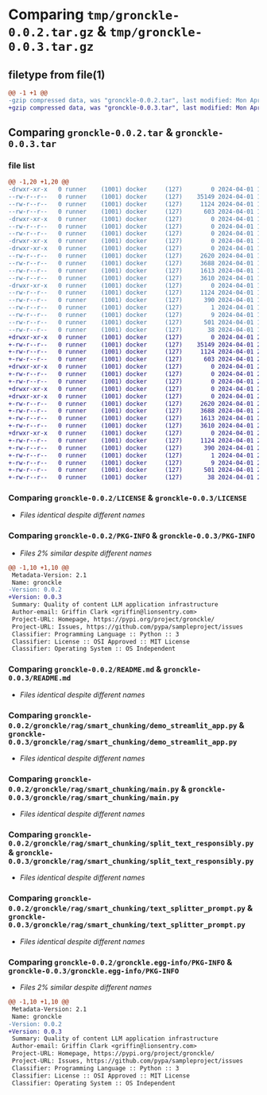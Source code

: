 # Comparing `tmp/gronckle-0.0.2.tar.gz` & `tmp/gronckle-0.0.3.tar.gz`

## filetype from file(1)

```diff
@@ -1 +1 @@
-gzip compressed data, was "gronckle-0.0.2.tar", last modified: Mon Apr  1 19:23:24 2024, max compression
+gzip compressed data, was "gronckle-0.0.3.tar", last modified: Mon Apr  1 22:21:58 2024, max compression
```

## Comparing `gronckle-0.0.2.tar` & `gronckle-0.0.3.tar`

### file list

```diff
@@ -1,20 +1,20 @@
-drwxr-xr-x   0 runner    (1001) docker     (127)        0 2024-04-01 19:23:24.320340 gronckle-0.0.2/
--rw-r--r--   0 runner    (1001) docker     (127)    35149 2024-04-01 19:23:19.000000 gronckle-0.0.2/LICENSE
--rw-r--r--   0 runner    (1001) docker     (127)     1124 2024-04-01 19:23:24.316340 gronckle-0.0.2/PKG-INFO
--rw-r--r--   0 runner    (1001) docker     (127)      603 2024-04-01 19:23:19.000000 gronckle-0.0.2/README.md
-drwxr-xr-x   0 runner    (1001) docker     (127)        0 2024-04-01 19:23:24.316340 gronckle-0.0.2/gronckle/
--rw-r--r--   0 runner    (1001) docker     (127)        0 2024-04-01 19:23:19.000000 gronckle-0.0.2/gronckle/__init__.py
--rw-r--r--   0 runner    (1001) docker     (127)        0 2024-04-01 19:23:19.000000 gronckle-0.0.2/gronckle/main.py
-drwxr-xr-x   0 runner    (1001) docker     (127)        0 2024-04-01 19:23:24.316340 gronckle-0.0.2/gronckle/rag/
-drwxr-xr-x   0 runner    (1001) docker     (127)        0 2024-04-01 19:23:24.316340 gronckle-0.0.2/gronckle/rag/smart_chunking/
--rw-r--r--   0 runner    (1001) docker     (127)     2620 2024-04-01 19:23:19.000000 gronckle-0.0.2/gronckle/rag/smart_chunking/demo_streamlit_app.py
--rw-r--r--   0 runner    (1001) docker     (127)     3688 2024-04-01 19:23:19.000000 gronckle-0.0.2/gronckle/rag/smart_chunking/main.py
--rw-r--r--   0 runner    (1001) docker     (127)     1613 2024-04-01 19:23:19.000000 gronckle-0.0.2/gronckle/rag/smart_chunking/split_text_responsibly.py
--rw-r--r--   0 runner    (1001) docker     (127)     3610 2024-04-01 19:23:19.000000 gronckle-0.0.2/gronckle/rag/smart_chunking/text_splitter_prompt.py
-drwxr-xr-x   0 runner    (1001) docker     (127)        0 2024-04-01 19:23:24.316340 gronckle-0.0.2/gronckle.egg-info/
--rw-r--r--   0 runner    (1001) docker     (127)     1124 2024-04-01 19:23:24.000000 gronckle-0.0.2/gronckle.egg-info/PKG-INFO
--rw-r--r--   0 runner    (1001) docker     (127)      390 2024-04-01 19:23:24.000000 gronckle-0.0.2/gronckle.egg-info/SOURCES.txt
--rw-r--r--   0 runner    (1001) docker     (127)        1 2024-04-01 19:23:24.000000 gronckle-0.0.2/gronckle.egg-info/dependency_links.txt
--rw-r--r--   0 runner    (1001) docker     (127)        9 2024-04-01 19:23:24.000000 gronckle-0.0.2/gronckle.egg-info/top_level.txt
--rw-r--r--   0 runner    (1001) docker     (127)      501 2024-04-01 19:23:19.000000 gronckle-0.0.2/pyproject.toml
--rw-r--r--   0 runner    (1001) docker     (127)       38 2024-04-01 19:23:24.320340 gronckle-0.0.2/setup.cfg
+drwxr-xr-x   0 runner    (1001) docker     (127)        0 2024-04-01 22:21:58.989254 gronckle-0.0.3/
+-rw-r--r--   0 runner    (1001) docker     (127)    35149 2024-04-01 22:21:52.000000 gronckle-0.0.3/LICENSE
+-rw-r--r--   0 runner    (1001) docker     (127)     1124 2024-04-01 22:21:58.989254 gronckle-0.0.3/PKG-INFO
+-rw-r--r--   0 runner    (1001) docker     (127)      603 2024-04-01 22:21:52.000000 gronckle-0.0.3/README.md
+drwxr-xr-x   0 runner    (1001) docker     (127)        0 2024-04-01 22:21:58.989254 gronckle-0.0.3/gronckle/
+-rw-r--r--   0 runner    (1001) docker     (127)        0 2024-04-01 22:21:52.000000 gronckle-0.0.3/gronckle/__init__.py
+-rw-r--r--   0 runner    (1001) docker     (127)        0 2024-04-01 22:21:52.000000 gronckle-0.0.3/gronckle/main.py
+drwxr-xr-x   0 runner    (1001) docker     (127)        0 2024-04-01 22:21:58.989254 gronckle-0.0.3/gronckle/rag/
+drwxr-xr-x   0 runner    (1001) docker     (127)        0 2024-04-01 22:21:58.989254 gronckle-0.0.3/gronckle/rag/smart_chunking/
+-rw-r--r--   0 runner    (1001) docker     (127)     2620 2024-04-01 22:21:52.000000 gronckle-0.0.3/gronckle/rag/smart_chunking/demo_streamlit_app.py
+-rw-r--r--   0 runner    (1001) docker     (127)     3688 2024-04-01 22:21:52.000000 gronckle-0.0.3/gronckle/rag/smart_chunking/main.py
+-rw-r--r--   0 runner    (1001) docker     (127)     1613 2024-04-01 22:21:52.000000 gronckle-0.0.3/gronckle/rag/smart_chunking/split_text_responsibly.py
+-rw-r--r--   0 runner    (1001) docker     (127)     3610 2024-04-01 22:21:52.000000 gronckle-0.0.3/gronckle/rag/smart_chunking/text_splitter_prompt.py
+drwxr-xr-x   0 runner    (1001) docker     (127)        0 2024-04-01 22:21:58.989254 gronckle-0.0.3/gronckle.egg-info/
+-rw-r--r--   0 runner    (1001) docker     (127)     1124 2024-04-01 22:21:58.000000 gronckle-0.0.3/gronckle.egg-info/PKG-INFO
+-rw-r--r--   0 runner    (1001) docker     (127)      390 2024-04-01 22:21:58.000000 gronckle-0.0.3/gronckle.egg-info/SOURCES.txt
+-rw-r--r--   0 runner    (1001) docker     (127)        1 2024-04-01 22:21:58.000000 gronckle-0.0.3/gronckle.egg-info/dependency_links.txt
+-rw-r--r--   0 runner    (1001) docker     (127)        9 2024-04-01 22:21:58.000000 gronckle-0.0.3/gronckle.egg-info/top_level.txt
+-rw-r--r--   0 runner    (1001) docker     (127)      501 2024-04-01 22:21:56.000000 gronckle-0.0.3/pyproject.toml
+-rw-r--r--   0 runner    (1001) docker     (127)       38 2024-04-01 22:21:58.989254 gronckle-0.0.3/setup.cfg
```

### Comparing `gronckle-0.0.2/LICENSE` & `gronckle-0.0.3/LICENSE`

 * *Files identical despite different names*

### Comparing `gronckle-0.0.2/PKG-INFO` & `gronckle-0.0.3/PKG-INFO`

 * *Files 2% similar despite different names*

```diff
@@ -1,10 +1,10 @@
 Metadata-Version: 2.1
 Name: gronckle
-Version: 0.0.2
+Version: 0.0.3
 Summary: Quality of content LLM application infrastructure
 Author-email: Griffin Clark <griffin@lionsentry.com>
 Project-URL: Homepage, https://pypi.org/project/gronckle/
 Project-URL: Issues, https://github.com/pypa/sampleproject/issues
 Classifier: Programming Language :: Python :: 3
 Classifier: License :: OSI Approved :: MIT License
 Classifier: Operating System :: OS Independent
```

### Comparing `gronckle-0.0.2/README.md` & `gronckle-0.0.3/README.md`

 * *Files identical despite different names*

### Comparing `gronckle-0.0.2/gronckle/rag/smart_chunking/demo_streamlit_app.py` & `gronckle-0.0.3/gronckle/rag/smart_chunking/demo_streamlit_app.py`

 * *Files identical despite different names*

### Comparing `gronckle-0.0.2/gronckle/rag/smart_chunking/main.py` & `gronckle-0.0.3/gronckle/rag/smart_chunking/main.py`

 * *Files identical despite different names*

### Comparing `gronckle-0.0.2/gronckle/rag/smart_chunking/split_text_responsibly.py` & `gronckle-0.0.3/gronckle/rag/smart_chunking/split_text_responsibly.py`

 * *Files identical despite different names*

### Comparing `gronckle-0.0.2/gronckle/rag/smart_chunking/text_splitter_prompt.py` & `gronckle-0.0.3/gronckle/rag/smart_chunking/text_splitter_prompt.py`

 * *Files identical despite different names*

### Comparing `gronckle-0.0.2/gronckle.egg-info/PKG-INFO` & `gronckle-0.0.3/gronckle.egg-info/PKG-INFO`

 * *Files 2% similar despite different names*

```diff
@@ -1,10 +1,10 @@
 Metadata-Version: 2.1
 Name: gronckle
-Version: 0.0.2
+Version: 0.0.3
 Summary: Quality of content LLM application infrastructure
 Author-email: Griffin Clark <griffin@lionsentry.com>
 Project-URL: Homepage, https://pypi.org/project/gronckle/
 Project-URL: Issues, https://github.com/pypa/sampleproject/issues
 Classifier: Programming Language :: Python :: 3
 Classifier: License :: OSI Approved :: MIT License
 Classifier: Operating System :: OS Independent
```

